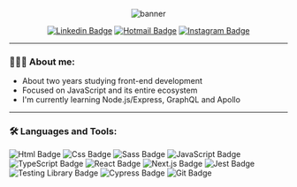 <div align="center">
  <p><img src="https://i.ibb.co/4mzyVwN/banner.png" alt="banner" border="0"><p/>      

  [![Linkedin Badge](https://img.shields.io/badge/Linkedin-0077B5?style=for-the-badge&logo=linkedin&logoColor=white&link=https://www.linkedin.com/in/anderson-fonseca-b459a0177/)](https://www.linkedin.com/in/anderson-fonseca99/)
  [![Hotmail Badge](https://img.shields.io/badge/Email-0078D4?style=for-the-badge&logo=microsoft-outlook&logoColor=white)](mailto:andersonfonseca1999@hotmail.com?Subject)
  [![Instagram Badge](https://img.shields.io/badge/instagram-E4405F.svg?style=for-the-badge&logo=instagram&logoColor=white)](https://www.instagram.com/theandersonfonseca/)
</div>

___
  
### 👨🏾‍💻 About me:  
- About two years studying front-end development 
- Focused on JavaScript and its entire ecosystem  
- I'm currently learning Node.js/Express, GraphQL and Apollo

___

### 🛠 Languages and Tools:
![Html Badge](https://img.shields.io/badge/HTML5-E34F26?style=for-the-badge&logo=html5&logoColor=white)
![Css Badge](https://img.shields.io/badge/CSS3-1572B6?style=for-the-badge&logo=css3&logoColor=white)
![Sass Badge](https://img.shields.io/badge/Sass-CC6699?style=for-the-badge&logo=sass&logoColor=white)
![JavaScript Badge](https://img.shields.io/badge/JavaScript-F7DF1E?style=for-the-badge&logo=javascript&logoColor=black)
![TypeScript Badge](https://img.shields.io/badge/TypeScript-007ACC?style=for-the-badge&logo=typescript&logoColor=white)
![React Badge](https://img.shields.io/badge/React-20232A?style=for-the-badge&logo=react&logoColor=61DAFB)
![Next.js Badge](https://img.shields.io/badge/Next.js-20232A?&style=for-the-badge&logo=Next.js&logoColor=Black)
![Jest Badge](https://img.shields.io/badge/jest-99424F?&style=for-the-badge&logo=jest&logoColor=#99424Fe)
![Testing Library Badge](https://img.shields.io/badge/React_Testing_Library-BC1A19?&style=for-the-badge&logo=testing-library&logoColor=#BC1A19)
![Cypress Badge](https://img.shields.io/badge/cypress-030303?&style=for-the-badge&logo=cypress&logoColor=#030303)
![Git Badge](https://img.shields.io/badge/git%20-%23F05033.svg?&style=for-the-badge&logo=git&logoColor=white)
